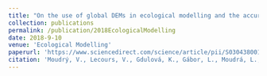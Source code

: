 ```yaml
---
title: "On the use of global DEMs in ecological modelling and the accuracy of new bare-earth DEMs"
collection: publications
permalink: /publication/2018EcologicalModelling
date: 2018-9-10
venue: 'Ecological Modelling'
paperurl: 'https://www.sciencedirect.com/science/article/pii/S0304380018301571'
citation: 'Moudrý, V., Lecours, V., Gdulová, K., Gábor, L., Moudrá, L., Kropáček, J., & Wild, J. (2018). On the use of global DEMs in ecological modelling and the accuracy of new bare-earth DEMs. Ecological Modelling, 383, 3-9.'
---
```


